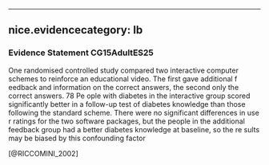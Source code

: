 
---
nice.evidencecategory: Ib
---

### Evidence Statement CG15AdultES25
One randomised controlled study compared two interactive computer schemes to reinforce an educational video. The first gave additional f eedback and information on the correct answers, the second only the correct answers. 78 Pe ople with diabetes in the interactive group scored significantly better in a follow-up test of diabetes knowledge than those following the standard scheme. There were no significant differences in use r ratings for the two software packages, but the people in the additional feedback group had a better diabetes knowledge at baseline, so the re sults may be biased by this confounding factor

[@RICCOMINI_2002]

